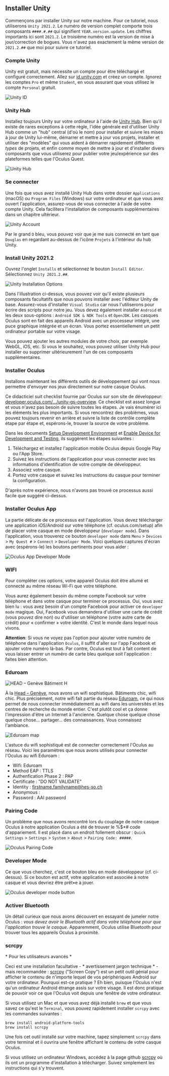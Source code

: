 ## Installer Unity
Commençons par installer Unity sur notre machine. Pour ce tutoriel, nous utiliserons `Unity 2021.2`. Le numéro de version complet comporte trois composants `####.#.##` qui signifient `YEAR.version.update`. Les chiffres importants ici sont `2021.2`. Le troisième numéro est la version de mise à jour/correction de bogues. Vous n'avez pas exactement la même version de `2021.2.##` que moi pour suivre ce tutoriel.

### Compte Unity
Unity est gratuit, mais nécessite un compte pour être téléchargé et configuré correctement. Allez sur [id.unity.com](https://id.unity.com/) et créez un compte. Ignorez les comptes `Pro` et même `Student`, en vous assurant que vous utilisez le compte `Personal` gratuit.

![Unity ID](unity-id.png)

### Unity Hub
Installez toujours Unity sur votre ordinateur à l'aide de [Unity Hub](https://unity.com/unity-hub). Bien qu'il existe de rares exceptions à cette règle, l'idée générale est d'utiliser Unity Hub comme un "hub" central (d'où le nom) pour installer et suivre les mises à jour de Unity lui-même, démarrer et mettre à jour vos projets, installer et utiliser des "modèles" qui vous aident à démarrer rapidement différents *types* de projets, et enfin comme moyen de mettre à jour et d'installer divers composants que vous utiliserez pour publier votre jeu/expérience sur des plateformes telles que l'Oculus Quest.

![Unity Hub](unity-hub.png)

### Se connecter
Une fois que vous avez installé Unity Hub dans votre dossier `Applications` (macOS) ou `Program Files` (Windows) sur votre ordinateur et que vous avez ouvert l'application, assurez-vous de vous connecter à l'aide de votre compte Unity. Cela facilitera l'installation de composants supplémentaires dans un chapitre ultérieur.

![Unity Account](unity-signed-in.png)

Par le grand `D` bleu, vous pouvez voir que je me suis connecté en tant que `Douglas` en regardant au-dessus de l'icône `Projets` à l'intérieur du hub Unity.

### Install Unity 2021.2
Ouvrez l'onglet `Installs` et sélectionnez le bouton `Install Editor`. Sélectionnez `Unity 2021.2.##`.

![Unity Installation Options](unity-install.png)

Dans l'illustration ci-dessus, vous pouvez voir qu'il existe plusieurs composants facultatifs que nous pouvons installer avec l'éditeur Unity de base. Assurez-vous d'installer `Visual Studio` car nous l'utiliserons pour écrire des scripts pour notre jeu. Vous devez également installer `Android` et les deux sous-options : `Android SDK & NDK Tools` et `OpenJDK`. Les casques Oculus sont en fait des appareils Android avec un processeur intégré, une puce graphique intégrée et un écran. Vous portez essentiellement un petit ordinateur portable sur votre visage.

Vous pouvez ajouter les autres modules de votre choix, par exemple WebGL, iOS, etc. Si vous le souhaitez, vous pouvez utiliser Unity Hub pour installer ou supprimer ultérieurement l'un de ces composants supplémentaires.

### Installer Oculus
Installons maintenant les différents outils de développement qui vont nous permettre d'envoyer nos jeux directement sur notre casque Oculus.

Ce didacticiel suit checklist fournie par Oculus sur son site de développeur: [developer.oculus.com/.../unity-gs-overview](https://developer.oculus.com/documentation/unity/unity-gs-overview/). Ce checklist est assez longue et vous n'avez pas besoin de suivre toutes les étapes. Je vais énumérer ici les éléments les plus importants. Si vous rencontrez des problèmes, vous pouvez toujours revenir en arrière et suivre la liste de contrôle complète étape par étape et, espérons-le, trouver la source de votre problème.

Dans les documents [Setup Development Environment](https://developer.oculus.com/documentation/unity/book-unity-gsg/) et [Enable Device for Development and Testing](https://developer.oculus.com/documentation/unity/unity-enable-device/), ils suggèrent les étapes suivantes :

1. Téléchargez et installez l'application mobile Oculus depuis Google Play ou l'App Store.
2. Suivez les instructions de l'application pour vous connecter avec les informations d'identification de votre compte de développeur.
3. Associez votre casque.
4. Portez votre casque et suivez les instructions du casque pour terminer la configuration.

D'après notre expérience, nous n'avons pas trouvé ce processus aussi facile que suggéré ci-dessus.

### Installer Oculus App
La partie délicate de ce processus est l'application. Vous devez télécharger une application iOS/Android sur votre téléphone (cf. oculus.com/setup) afin de placer votre casque en mode développeur (`developer mode`). Dans l'application, vous trouverez ce bouton `developer mode` dans `Menu` > `Devices` > `My Quest #` > `Connect` > `Developer Mode`. Voici quelques captures d'écran avec (espérons-le) les boutons pertinents pour vous aider :

![Oculus App Developer Mode](oculus-app-developer-mode-full.jpg)

### WIFI
Pour compléter ces options, votre appareil Oculus doit être allumé et connecté au même réseau Wi-Fi que votre téléphone.

Vous aurez également besoin du même compte Facebook sur votre téléphone et dans votre casque pour terminer ce processus. Oui, vous avez bien lu : vous avez besoin d'un compte Facebook pour activer ce `developer mode` magique. Oui, Facebook vous demandera d'utiliser une carte de crédit (vous pouvez dire non) ou d'utiliser un téléphone (votre autre carte de crédit) pour « confirmer » votre identité. C'est le monde dans lequel nous vivons.

**Attention**: Si vous ne voyez pas l'option pour ajouter votre numéro de téléphone dans l'application `Oculus`, il suffit d'aller sur l'app Facebook et ajouter votre numéro là-bas. Par contre, Oculus est tout à fait content de vous laisser entrer un numéro de carte bleu quelque soit l'application : faites bien attention.

### Eduroam
![HEAD – Genève Bâtiment H](head-batiment-h.jpg)

À la [Head – Genève](https://www.hesge.ch/head/), nous avons un wifi sophistiqué. Bâtiments chic, wifi chic. Plus précisément, notre wifi fait partie du réseau [Eduroam](https://eduroam.org), ce qui nous permet de nous connecter immédiatement au wifi dans les universités et les centres de recherche du monde entier. C'est plutôt cool et ça donne l'impression d'être un Internet à l'ancienne. Quelque chose quelque chose quelque chose… partager… des connaissances. Vous connaissez l'ambiance.

![Eduroam map](eduroam.png)

L'astuce du wifi sophistiqué est de connecter correctement l'Oculus au réseau. Voici les paramètres que nous avons utilisés pour connecter l'Oculus au wifi Eduroam :

- Wifi: Eduroam
- Method EAP : TTLS
- Authenfication Phase 2 : PAP
- Certificate : "DO NOT VALIDATE"
- Identity : firstname.familyname@hes-so.ch
- Anonymous : 
- Password : AAI password

### Pairing Code
Un problème que nous avons rencontré lors du couplage de notre casque Oculus à notre application Oculus a été de trouver le %$*# code d'appariement. Il est placé dans un endroit follement obscur : `Quick Settings` > `Settings` > `System` > `About` > `Pairing Code: #####`.

![Oculus Pairing Code](oculus-pairing-code.jpg)

### Developer Mode
Ce que vous cherchez, c'est ce bouton bleu en mode développeur (cf. ci-dessus). Si ce bouton est actif, votre application est associée à notre casque et vous devriez être prêt•e à jouer.

![Oculus developer mode button](oculus-developer-mode-button.jpg)

### Activer Bluetooth
Un détail curieux que nous avons découvert en essayant de jumeler notre Oculus : *vous devez avoir le Bluetooth actif dans votre téléphone pour que l'application trouve le casque*. Apparemment, Oculus utilise Bluetooth pour trouver tous les appareils Oculus à proximité.

### scrcpy
* Pour les utilisateurs avancés *

Ceci est une installation facultative - * avertissement jargon technique * - mais recommandée : [scrcpy](https://github.com/Genymobile/scrcpy) ("Screen Copy") est un petit outil génial pour afficher le contenu de n'importe lequel de vos périphériques Android sur votre ordinateur. Pourquoi est-ce pratique ? Eh bien, puisque l'Oculus n'est qu'un ordinateur Android étrange assis sur votre visage. Il est donc pratique de pouvoir voir ce que l'Oculus voit depuis une fenêtre de votre ordinateur.

Si vous utilisez un Mac et que vous avez déjà installé `brew` et que vous savez ce qu'est le `Terminal`, vous pouvez rapidement installer `scrcpy` avec les commandes suivantes :

```
brew install android-platform-tools
brew install scrcpy
```

Une fois cet outil installé sur votre machine, tapez simplement `scrcpy` dans votre terminal et il ouvrira une fenêtre affichant le contenu de votre casque Oculus.

Si vous utilisez un ordinateur Windows, accédez à la page github [scrcpy](https://github.com/Genymobile/scrcpy) où ils ont un programme d'installation à télécharger. Suivez simplement les instructions qui s'y trouvent.